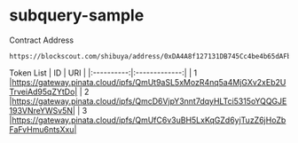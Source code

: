 # subquery-sample
Contract Address
```
https://blockscout.com/shibuya/address/0xDA4A8f127131DB745Cc4be4b65dAFb7B47a9D8F5
```

Token List
| ID | URI |
|:----------:|:-------------:|
| 1 |https://gateway.pinata.cloud/ipfs/QmUt9aSL5xMozR4nq5a4MjGXv2xEb2UTrveiAd95qZYtDo|
| 2 |https://gateway.pinata.cloud/ipfs/QmcD6VjpY3nnt7dqyHLTci5315oYQQGJE193VNreYWSv5N|
| 3 |https://gateway.pinata.cloud/ipfs/QmUfC6v3uBH5LxKqGZd6yjTuzZ6jHoZbFaFvHmu6ntsXxu|

